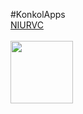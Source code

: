 #KonkolApps
<br>
<a href="itms-services://?action=download-manifest&url=https://konkolapps.github.io/NIURVC.plist">NIURVC<br><br><img width="100px" src="http://www.developerinabox.com/img/install_button.jpg"></a><br>
<br>
